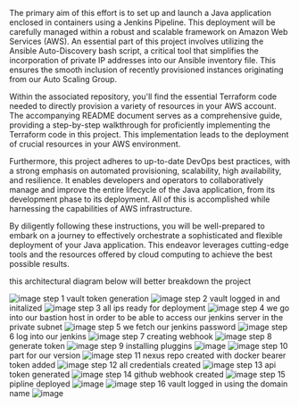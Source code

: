 The primary aim of this effort is to set up and launch a Java application enclosed in containers using a Jenkins Pipeline. This deployment will be carefully managed within a robust and scalable framework on Amazon Web Services (AWS). An essential part of this project involves utilizing the Ansible Auto-Discovery bash script, a critical tool that simplifies the incorporation of private IP addresses into our Ansible inventory file. This ensures the smooth inclusion of recently provisioned instances originating from our Auto Scaling Group.

Within the associated repository, you'll find the essential Terraform code needed to directly provision a variety of resources in your AWS account. The accompanying README document serves as a comprehensive guide, providing a step-by-step walkthrough for proficiently implementing the Terraform code in this project. This implementation leads to the deployment of crucial resources in your AWS environment.

Furthermore, this project adheres to up-to-date DevOps best practices, with a strong emphasis on automated provisioning, scalability, high availability, and resilience. It enables developers and operators to collaboratively manage and improve the entire lifecycle of the Java application, from its development phase to its deployment. All of this is accomplished while harnessing the capabilities of AWS infrastructure.

By diligently following these instructions, you will be well-prepared to embark on a journey to effectively orchestrate a sophisticated and flexible deployment of your Java application. This endeavor leverages cutting-edge tools and the resources offered by cloud computing to achieve the best possible results.

this architectural diagram below will better breakdown the project

![image](https://github.com/AMARACHICLOUDHIGHT/pet-adoption-ansible-auto-discovery-2023/assets/146545412/12c24fb6-88d5-4b86-9018-8b10574fd472)
step 1 vault token generation 
![image](https://github.com/Sophia-Ikwuneme/ansible-auto-discovery-project/assets/146546195/415d3294-4a78-47f6-b6bf-abc57948aa5c)
step 2 vault logged in and initalized
![image](https://github.com/Sophia-Ikwuneme/ansible-auto-discovery-project/assets/146546195/cf4e1de8-806d-47fb-96b5-e07edd30df51)
step 3 all ips ready for deployment 
![image](https://github.com/Sophia-Ikwuneme/ansible-auto-discovery-project/assets/146546195/14525014-bfb0-42ff-822d-8deea0ee08cf)
step 4 we go into our bastion host in order to be able to access our jenkins server in the private subnet 
![image](https://github.com/Sophia-Ikwuneme/ansible-auto-discovery-project/assets/146546195/3ac932e9-cc8b-46aa-9222-0e9a8c0a72cd)
step 5 we fetch our jenkins password 
![image](https://github.com/Sophia-Ikwuneme/ansible-auto-discovery-project/assets/146546195/51d0e27f-b3df-4a7a-ae9b-9cb6b7768d47)
step 6 log into our jenkins
![image](https://github.com/Sophia-Ikwuneme/ansible-auto-discovery-project/assets/146546195/c46e0f99-c6b4-4291-a829-7afda137add5)
step 7 creating webhook 
![image](https://github.com/Sophia-Ikwuneme/ansible-auto-discovery-project/assets/146546195/0f6a157f-01c0-40dd-8d0b-a3022aec56a4)
step 8 generate token 
![image](https://github.com/Sophia-Ikwuneme/ansible-auto-discovery-project/assets/146546195/f2be3d28-95e0-4ec4-89cd-f89db3bb7019)
step 9 installing pluggins
![image](https://github.com/Sophia-Ikwuneme/ansible-auto-discovery-project/assets/146546195/4a639d01-c879-47ff-bb38-868dc5ade455)
![image](https://github.com/Sophia-Ikwuneme/ansible-auto-discovery-project/assets/146546195/568958e8-79be-459d-9f44-45fd78419b03)
step 10 part for our version 
![image](https://github.com/Sophia-Ikwuneme/ansible-auto-discovery-project/assets/146546195/4ac232d6-71f1-41dd-9478-1f81efad5ec5)
step 11 nexus repo created with docker bearer token added
![image](https://github.com/Sophia-Ikwuneme/ansible-auto-discovery-project/assets/146546195/d284f8fc-6f1d-4eeb-81b9-df55e3fe3f94)
step 12 all credentials created
![image](https://github.com/Sophia-Ikwuneme/ansible-auto-discovery-project/assets/146546195/53fde520-1d05-4e71-8405-51727169c74f)
step 13 api token generated 
![image](https://github.com/Sophia-Ikwuneme/ansible-auto-discovery-project/assets/146546195/dd222878-2958-4b63-88f0-3e49d4a776a9)
step 14 github webhook created 
![image](https://github.com/Sophia-Ikwuneme/ansible-auto-discovery-project/assets/146546195/176b26f9-239a-4f65-aebd-d806dabc1b61)
step 15 pipline deployed 
![image](https://github.com/Sophia-Ikwuneme/ansible-auto-discovery-project/assets/146546195/0e9fe761-0970-45d5-a7ab-06d8110e4287)
![image](https://github.com/Sophia-Ikwuneme/ansible-auto-discovery-project/assets/146546195/b93db66a-7269-4d0f-b745-da49dc0d56e0)
step 16 vault logged in using the domain name 
![image](https://github.com/Sophia-Ikwuneme/ansible-auto-discovery-project/assets/146546195/7e823cad-7175-4253-a90c-52c7739fd9d5)




